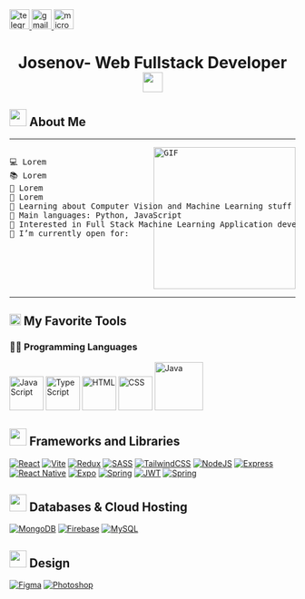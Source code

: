 <div>
  <a href="https://t.me/" target="_blank">
    <img
      height="35"
      alt="telegram logo"
      src="https://img.shields.io/static/v1?message=Telegram&logo=telegram&label=&color=FFD94D&logoColor=black&labelColor=&style=for-the-badge"
    />
  </a>
  <a href="mailto:josenovillo88@gmail.com" target="_blank">
    <img
      height="35"
      alt="gmail logo"
      src="https://img.shields.io/static/v1?message=Email&logo=gmail&label=&color=FFD94D&logoColor=black&labelColor=&style=for-the-badge"
    />
  </a>
  <a href="https://josenovillo.netlify.app/" target="_blank">
    <img
      height="35"
      alt="microsoft-outlook logo"
      src="https://img.shields.io/static/v1?message=Website&logo=microsoft-outlook&label=&color=FFD94D&logoColor=black&labelColor=&style=for-the-badge"
    />
  </a>
</div>

<h1 align="center"> Josenov- Web Fullstack Developer<img src="https://media.giphy.com/media/hvRJCLFzcasrR4ia7z/giphy.gif" width="35"></h1> 


<h2><img src="https://media.giphy.com/media/ObNTw8Uzwy6KQ/giphy.gif" width="30px"> About Me</h2>
<hr>
 
<pre>
<img align="right" alt="GIF" height="250px" src="https://cdn.dribbble.com/users/928287/screenshots/4233953/media/b3fc29dc60db7150feb98869c1e06bb0.gif" />
💻 Lorem
📚 Lorem
📝 Lorem
🔭 Lorem
🌱 Learning about Computer Vision and Machine Learning stuff
🌟 Main languages: Python, JavaScript
🚩 Interested in Full Stack Machine Learning Application development
🤔 I’m currently open for: 
</pre>
<hr>

## <h2> <img src="https://cdn.pixabay.com/animation/2023/06/13/15/12/15-12-54-327_512.gif" width="20px"> My Favorite Tools </h2>

### 👨‍💻 Programming Languages

<p >
    <a href="https://github.com/Josenov"><img alt="JavaScript"  height="60px" src="https://upload.wikimedia.org/wikipedia/commons/6/6a/JavaScript-logo.png"></a>
    <a href="https://github.com/Josenov"><img alt="TypeScript"  height="60px" src="https://cdn.icon-icons.com/icons2/2415/PNG/512/typescript_original_logo_icon_146317.png"></a>
    <a href="https://github.com/Josenov"><img alt="HTML"  height="60px" src="https://cdn.iconscout.com/icon/free/png-256/free-html-5-logo-icon-download-in-svg-png-gif-file-formats--programming-langugae-language-pack-logos-icons-1175208.png?f=webp&w=256"></a>
    <a href="https://github.com/Josenov"><img alt="CSS"  height="60px" src="https://cdnlogo.com/logos/c/18/css.svg"></a>
    <a href="https://github.com/Josenov"><img alt="Java" height="85px"  src="https://brandslogos.com/wp-content/uploads/images/java-logo-1.png"></a>

### <h2> <img src="https://media2.giphy.com/media/v1.Y2lkPTc5MGI3NjExZHJodWNubW96a240aXdoa2NjcTl6cXhoNXRzdG15Nzl6Y2V0OHBhMSZlcD12MV9pbnRlcm5hbF9naWZfYnlfaWQmY3Q9cw/DMHal5qyKFTmZfOaE5/giphy.webp" width="30px"> Frameworks and Libraries </h2>

<p>
    <a href="https://github.com/Josenov"><img alt="React" src="https://img.shields.io/badge/react-%2320232a.svg?style=for-the-badge&logo=react&logoColor=%2361DAFB"></a>
    <a href="https://github.com/Josenov"><img alt="Vite" src="https://img.shields.io/badge/vite-%23646CFF.svg?style=for-the-badge&logo=vite&logoColor=white"></a>
    <a href="https://github.com/Josenov"><img alt="Redux" src="https://img.shields.io/badge/redux-%23593d88.svg?style=for-the-badge&logo=redux&logoColor=white"></a>
    <a href="https://github.com/Josenov"><img alt="SASS" src="https://img.shields.io/badge/SASS-hotpink.svg?style=for-the-badge&logo=SASS&logoColor=white"></a>
    <a href="https://github.com/Josenov"><img alt="TailwindCSS" src="https://img.shields.io/badge/tailwindcss-%2338B2AC.svg?style=for-the-badge&logo=tailwind-css&logoColor=white"></a>
    <a href="https://github.com/Josenov"><img alt="NodeJS" src="https://img.shields.io/badge/node.js-6DA55F?style=for-the-badge&logo=node.js&logoColor=white"></a>
    <a href="https://github.com/Josenov"><img alt="Express" src="https://img.shields.io/badge/express.js-%23404d59.svg?style=for-the-badge&logo=express&logoColor=%2361DAFB"></a>
    <a href="https://github.com/Josenov"><img alt="React Native" src="https://img.shields.io/badge/react_native-%2320232a.svg?style=for-the-badge&logo=react&logoColor=%2361DAFB"></a>
    <a href="https://github.com/Josenov"><img alt="Expo" src="https://img.shields.io/badge/expo-1C1E24?style=for-the-badge&logo=expo&logoColor=#D04A37"></a>
    <a href="https://github.com/Josenov"><img alt="Spring" src="https://img.shields.io/badge/spring-%236DB33F.svg?style=for-the-badge&logo=spring&logoColor=white"></a>
    <a href="https://github.com/Josenov"><img alt="JWT" src="https://img.shields.io/badge/JWT-black?style=for-the-badge&logo=JSON%20web%20tokens"></a>
    <a href="https://github.com/Josenov"><img alt="Spring" src="https://img.shields.io/badge/spring-%236DB33F.svg?style=for-the-badge&logo=spring&logoColor=white"></a>
    
    
    
</p>

### <h2> <img src="https://www.ahiva.info/Gifs-Animados/Oficina/Archivadores/Archivador-16.gif" width="30px"> Databases & Cloud Hosting </h2>

<p>
    <a href="https://github.com/Josenov"><img alt="MongoDB" src ="https://img.shields.io/badge/MongoDB-%234ea94b.svg?style=for-the-badge&logo=mongodb&logoColor=white"></a>
  <a href="https://github.com/Josenov"><img alt="Firebase" src ="https://img.shields.io/badge/firebase-%23039BE5.svg?style=for-the-badge&logo=firebase"></a>
    <a href="https://github.com/Josenov"><img alt="MySQL" src ="https://img.shields.io/badge/mysql-4479A1.svg?style=for-the-badge&logo=mysql&logoColor=white"></a>
</p>

### <h2> <img src="https://media3.giphy.com/media/v1.Y2lkPTc5MGI3NjExMXFvdDRnY3kxNnFkYTQweTR3NHR4bmd5cXJxMmZsM29jMmpwZWg3MCZlcD12MV9pbnRlcm5hbF9naWZfYnlfaWQmY3Q9cw/TMAnCac2w4Ux9DeXSp/giphy.webp" width="30px"> Design </h2>
<p>
    <a href="https://github.com/Josenov"><img alt="Figma" src ="https://img.shields.io/badge/figma-%23F24E1E.svg?style=for-the-badge&logo=figma&logoColor=white"></a>
    <a href="https://github.com/Josenov"><img alt="Photoshop" src ="https://img.shields.io/badge/adobe%20photoshop-%2331A8FF.svg?style=for-the-badge&logo=adobe%20photoshop&logoColor=white"></a>
</p>



